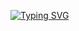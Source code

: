 [![Typing SVG](https://readme-typing-svg.herokuapp.com?font=Fira+Code&pause=1000&width=435&lines=Hello+World!+%F0%9F%91%8B)](https://git.io/typing-svg)

<!---
hngbtran/hngbtran is a ✨ special ✨ repository because its `README.md` (this file) appears on your GitHub profile.
You can click the Preview link to take a look at your changes.
--->
